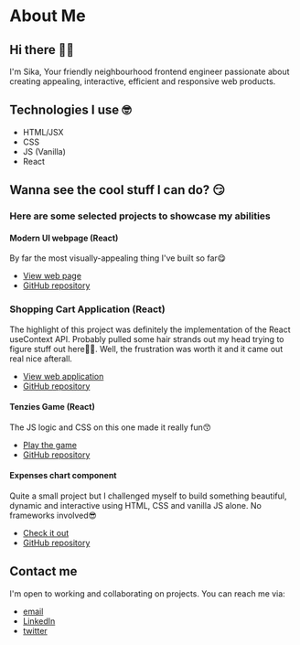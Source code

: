 # About Me
## Hi there 🤙👋
I'm Sika, Your friendly neighbourhood frontend engineer passionate about creating appealing, interactive, efficient and responsive web products.

## Technologies I use 🤓
- HTML/JSX
- CSS
- JS (Vanilla)
- React

## Wanna see the cool stuff I can do? 😏
### Here are some selected projects to showcase my abilities

#### Modern UI webpage (React)
By far the most visually-appealing thing I've built so far😋
- [View web page](https://modern-ui-webpage-by-sika.netlify.app) 
- [GitHub repository](https://github.com/sika-007/gpt3_jsm)

### Shopping Cart Application (React)
The highlight of this project was definitely the implementation of the React useContext API. Probably pulled some hair strands out my head trying to figure stuff out here🤣🤣. Well, the frustration was worth it and it came out real nice afterall.
- [View web application](https://shopping-cart-application-by-sika.netlify.app/)
- [GitHub repository](https://github.com/sika-007/shopping-cart)

#### Tenzies Game (React)
The JS logic and CSS on this one made it really fun😙
- [Play the game](https://tenzies-game-by-sika.netlify.app)
- [GitHub repository](https://github.com/sika-007/tenzies-game)

#### Expenses chart component
Quite a small project but I challenged myself to build something beautiful, dynamic and interactive using HTML, CSS and vanilla JS alone. No frameworks involved😎
- [Check it out](https://sika-007.github.io/Expenses-Chart/)
- [GitHub repository](https://github.com/sika-007/Expenses-Chart)

## Contact me

I'm open to working and collaborating on projects. You can reach me via: 
- [email](mailto:nsikakthomas102@gmail.com)
- [LinkedIn](https://www.linkedin.com/in/dev-sika/)
- [twitter](https://twitter.com/Un_sika)


<!---
sika-007/sika-007 is a ✨ special ✨ repository because its `README.md` (this file) appears on your GitHub profile.
You can click the Preview link to take a look at your changes.
--->
